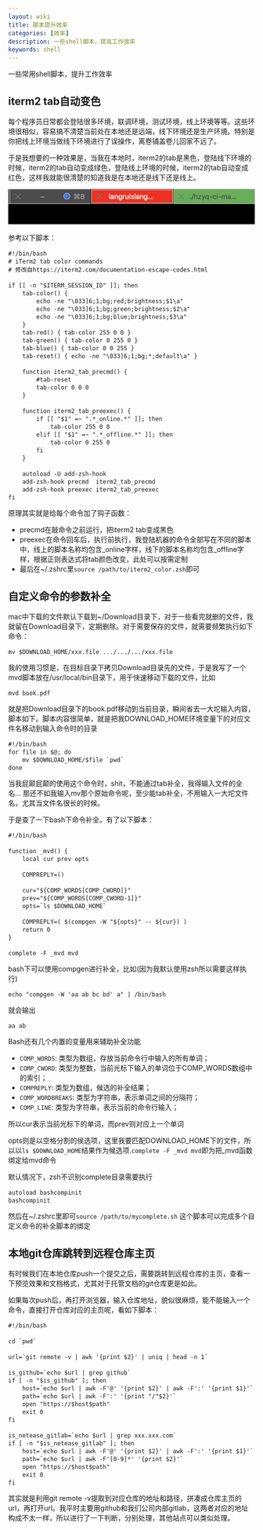 ```yaml
---
layout: wiki
title: 脚本提升效率
categories: [效率]
description: 一些shell脚本，提高工作效率
keywords: shell
---
```


一些常用shell脚本，提升工作效率

## iterm2 tab自动变色

每个程序员日常都会登陆很多环境，联调环境，测试环境，线上环境等等。这些环境很相似，容易搞不清楚当前处在本地还是远端，线下环境还是生产环境。特别是你把线上环境当做线下环境进行了误操作，离卷铺盖卷儿回家不远了。

于是我想要的一种效果是，当我在本地时，iterm2的tab是黑色，登陆线下环境的时候，iterm2的tab自动变成绿色，登陆线上环境的时候，iterm2的tab自动变成红色，这样我就能很清楚的知道我是在本地还是线下还是线上。

![](/images/wiki/iterm_tab_color.png)

参考以下脚本：

```
#!/bin/bash
# iTerm2 tab color commands
# 修改自https://iterm2.com/documentation-escape-codes.html

if [[ -n "$ITERM_SESSION_ID" ]]; then
    tab-color() {
        echo -ne "\033]6;1;bg;red;brightness;$1\a"
        echo -ne "\033]6;1;bg;green;brightness;$2\a"
        echo -ne "\033]6;1;bg;blue;brightness;$3\a"
    }
    tab-red() { tab-color 255 0 0 }
    tab-green() { tab-color 0 255 0 }
    tab-blue() { tab-color 0 0 255 }
    tab-reset() { echo -ne "\033]6;1;bg;*;default\a" }

    function iterm2_tab_precmd() {
        #tab-reset
        tab-color 0 0 0
    }

    function iterm2_tab_preexec() {
        if [[ "$1" =~ ".*_online.*" ]]; then
            tab-color 255 0 0
        elif [[ "$1" =~ ".*_offline.*" ]]; then
            tab-color 0 255 0
        fi
    }

    autoload -U add-zsh-hook
    add-zsh-hook precmd  iterm2_tab_precmd
    add-zsh-hook preexec iterm2_tab_preexec
fi
```


原理其实就是给每个命令加了钩子函数：

* precmd在敲命令之前运行，把iterm2 tab变成黑色
* preexec在命令回车后，执行前执行，我登陆机器的命令全部写在不同的脚本中，线上的脚本名称均包含\_online字样，线下的脚本名称均包含\_offline字样，根据正则表达式将tab颜色改变，此处可以按需定制
* 最后在~/.zshrc里```source /path/to/iterm2_color.zsh```即可

## 自定义命令的参数补全

mac中下载的文件默认下载到~/Download目录下，对于一些看完就删的文件，我就留在Download目录下，定期删除。对于需要保存的文件，就需要频繁执行如下命令：

```
mv $DOWNLOAD_HOME/xxx.file .../.../.../xxx.file
```

我的使用习惯是，在目标目录下拷贝Download目录先的文件，于是我写了一个mvd脚本放在/usr/local/bin目录下，用于快速移动下载的文件，比如

```
mvd book.pdf
```

就是把Download目录下的book.pdf移动到当前目录，瞬间省去一大坨输入内容，脚本如下。脚本内容很简单，就是把我DOWNLOAD_HOME环境变量下的对应文件名移动到输入命令时的目录

```
#!/bin/bash
for file in $@; do
    mv $DOWNLOAD_HOME/$file `pwd`
done
```

当我屁颠屁颠的使用这个命令时，shit，不能通过tab补全，我得输入文件的全名... 那还不如我输入mv那个原始命令呢，至少能tab补全，不用输入一大坨文件名，尤其当文件名很长的时候。

于是查了一下bash下命令补全，有了以下脚本：

```
#!/bin/bash

function _mvd() {
    local cur prev opts

    COMPREPLY=()

    cur="${COMP_WORDS[COMP_CWORD]}"
    prev="${COMP_WORDS[COMP_CWORD-1]}"
    opts=`ls $DOWNLOAD_HOME`

    COMPREPLY=( $(compgen -W "${opts}" -- ${cur}) )
    return 0
}

complete -F _mvd mvd
```

bash下可以使用compgen进行补全，比如(因为我默认使用zsh所以需要这样执行)

```
echo "compgen -W 'aa ab bc bd' a" | /bin/bash
```
就会输出

```
aa ab
```

Bash还有几个内置的变量用来辅助补全功能

* ```COMP_WORDS```: 类型为数组，存放当前命令行中输入的所有单词；
* ```COMP_CWORD```: 类型为整数，当前光标下输入的单词位于COMP_WORDS数组中的索引；
* ```COMPREPLY```: 类型为数组，候选的补全结果；
* ```COMP_WORDBREAKS```: 类型为字符串，表示单词之间的分隔符；
* ```COMP_LINE```: 类型为字符串，表示当前的命令行输入；

所以cur表示当前光标下的单词，而prev则对应上一个单词

opts则是以空格分割的侯选项，这里我要匹配DOWNLOAD_HOME下的文件，所以以```ls $DOWNLOAD_HOME```结果作为候选项.```complete -F _mvd mvd```即为把\_mvd函数绑定给mvd命令

默认情况下，zsh不识别complete目录需要执行

```
autoload bashcompinit
bashcompinit
```
然后在~/.zshrc里即可```source /path/to/mycomplete.sh``` 这个脚本可以完成多个自定义命令的补全脚本的绑定

## 本地git仓库跳转到远程仓库主页

有时候我们在本地仓库push一个提交之后，需要跳转到远程仓库的主页，查看一下预览效果和文档格式，尤其对于托管文档的git仓库更是如此。

如果每次push后，再打开浏览器，输入仓库地址，貌似很麻烦，能不能输入一个命令，直接打开仓库对应的主页呢，看如下脚本：

```
#!/bin/bash

cd `pwd`

url=`git remote -v | awk '{print $2}' | uniq | head -n 1`

is_github=`echo $url | grep github`
if [ -n "$is_github" ]; then
    host=`echo $url | awk -F'@' '{print $2}' | awk -F':' '{print $1}'`
    path=`echo $url | awk -F':' '{print "/"$2}'`
    open "https://$host$path"
    exit 0
fi

is_netease_gitlab=`echo $url | grep xxx.xxx.com`
if [ -n "$is_netease_gitlab" ]; then
    host=`echo $url | awk -F'@' '{print $2}' | awk -F':' '{print $1}'`
    path=`echo $url | awk -F'[0-9]*' '{print $2}'`
    open "https://$host$path"
    exit 0
fi
```

其实就是利用git remote -v提取到对应仓库的地址和路径，拼凑成仓库主页的url，再打开url。我平时主要用github和我们公司内部gitlab，这两者对应的地址构成不太一样，所以进行了一下判断，分别处理，其他站点可以类似处理。
